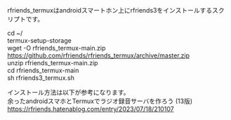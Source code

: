 rfriends_termuxはandroidスマートホン上にrfriends3をインストールするスクリプトです。  

cd ~/  
termux-setup-storage  
wget -O rfriends_termux-main.zip https://github.com/rfriends/rfriends_termux/archive/master.zip  
unzip rfriends_termux-main.zip  
cd rfriends_termux-main  
sh rfriends3_termux.sh  

  インストール方法は以下が参考になります。   
余ったandroidスマホとTermuxでラジオ録音サーバを作ろう (13版)  
https://rfriends.hatenablog.com/entry/2023/07/18/210107  
